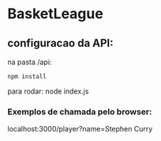# BasketLeague
## configuracao da API:
na pasta /api:
    
    npm install
para rodar:
    node index.js
### Exemplos de chamada pelo browser:
localhost:3000/player?name=Stephen Curry
